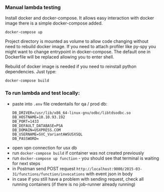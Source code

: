 ### Manual lambda testing
Install docker and docker-compose. It allows easy interaction with docker image there is a simple docker-compose added.

```
docker-compose up
```

Project directory is mounted as volume to allow code changing without need to rebuild docker image. If you need to attach profiler like py-spy you might want to change entrypoint in docker-compose. The default one in Dockerfile will be replaced allowing you to enter shell.


Rebuild of docker image is needed if you need to reinstall python dependencies. Just type:
```
docker-compose build
```


### To run lambda and test locally:
- paste into `.env` file credentails for qa / prod db:
  ```
  DB_DRIVER=/usr/lib/x86_64-linux-gnu/odbc/libtdsodbc.so
  DB_HOSTNAME=10.10.93.192
  DB_PORT=1433
  DB_DEFAULT_DATABASE=PSA
  DB_DOMAIN=USXPRESS.COM
  DB_USERNAME=SVC_VariantAWSUSXSQL
  DB_PASSWORD=
  ```
- open vpn connection for usx db
- run `docker-compose build` if container was not created previously
- run `docker-compose up function` - you should see that terminal is waiting for next steps
- in Postman send POST request `http://localhost:9000/2015-03-31/functions/function/invocations`
with event json in body
- in case if you still have a problem with sending request, check all running containers
  (if there is no job-runner already running)
